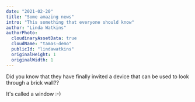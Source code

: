 ```yaml
---
date: "2021-02-20"
title: "Some amazing news"
intro: "This something that everyone should know"
author: "Linda Watkins"
authorPhoto:
  cloudinaryAssetData: true
  cloudName: "tamas-demo"
  publicId: "lindawatkins"
  originalHeight: 1
  originalWidth: 1
---
```


Did you know that they have finally invited a device that can be used to look through a brick wall??

It's called a window :-)

